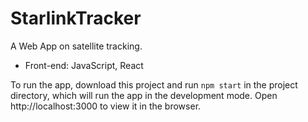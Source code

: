 # StarlinkTracker
A Web App on satellite tracking.
- Front-end: JavaScript, React

To run the app, download this project and run `npm start` in the project directory, which will run the app in the development mode. Open http://localhost:3000 to view it in the browser.
